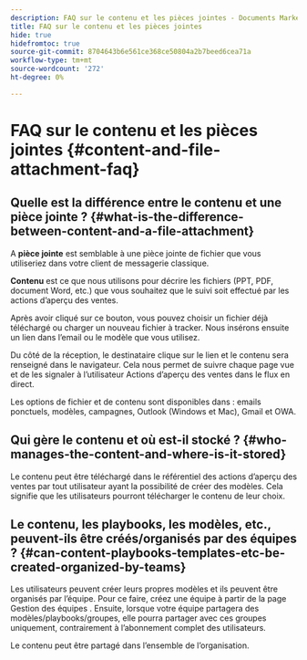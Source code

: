 ```yaml
---
description: FAQ sur le contenu et les pièces jointes - Documents Marketo - Documentation du produit
title: FAQ sur le contenu et les pièces jointes
hide: true
hidefromtoc: true
source-git-commit: 8704643b6e561ce368ce50804a2b7beed6cea71a
workflow-type: tm+mt
source-wordcount: '272'
ht-degree: 0%

---
```


# FAQ sur le contenu et les pièces jointes {#content-and-file-attachment-faq}

## Quelle est la différence entre le contenu et une pièce jointe ? {#what-is-the-difference-between-content-and-a-file-attachment}

A **pièce jointe** est semblable à une pièce jointe de fichier que vous utiliseriez dans votre client de messagerie classique.

**Contenu** est ce que nous utilisons pour décrire les fichiers (PPT, PDF, document Word, etc.) que vous souhaitez que le suivi soit effectué par les actions d’aperçu des ventes.

Après avoir cliqué sur ce bouton, vous pouvez choisir un fichier déjà téléchargé ou charger un nouveau fichier à tracker. Nous insérons ensuite un lien dans l’email ou le modèle que vous utilisez.

Du côté de la réception, le destinataire clique sur le lien et le contenu sera renseigné dans le navigateur. Cela nous permet de suivre chaque page vue et de les signaler à l’utilisateur Actions d’aperçu des ventes dans le flux en direct.

Les options de fichier et de contenu sont disponibles dans : emails ponctuels, modèles, campagnes, Outlook (Windows et Mac), Gmail et OWA.

## Qui gère le contenu et où est-il stocké ? {#who-manages-the-content-and-where-is-it-stored}

Le contenu peut être téléchargé dans le référentiel des actions d’aperçu des ventes par tout utilisateur ayant la possibilité de créer des modèles. Cela signifie que les utilisateurs pourront télécharger le contenu de leur choix.

## Le contenu, les playbooks, les modèles, etc., peuvent-ils être créés/organisés par des équipes ? {#can-content-playbooks-templates-etc-be-created-organized-by-teams}

Les utilisateurs peuvent créer leurs propres modèles et ils peuvent être organisés par l’équipe. Pour ce faire, créez une équipe à partir de la page Gestion des équipes . Ensuite, lorsque votre équipe partagera des modèles/playbooks/groupes, elle pourra partager avec ces groupes uniquement, contrairement à l’abonnement complet des utilisateurs.

Le contenu peut être partagé dans l’ensemble de l’organisation.
